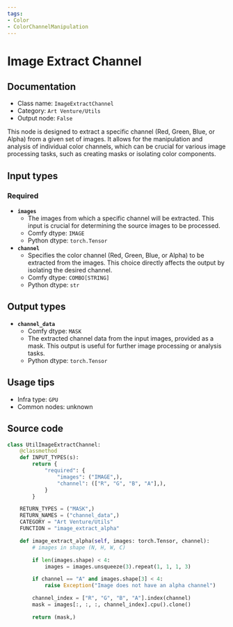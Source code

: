 ```yaml
---
tags:
- Color
- ColorChannelManipulation
---
```


# Image Extract Channel
## Documentation
- Class name: `ImageExtractChannel`
- Category: `Art Venture/Utils`
- Output node: `False`

This node is designed to extract a specific channel (Red, Green, Blue, or Alpha) from a given set of images. It allows for the manipulation and analysis of individual color channels, which can be crucial for various image processing tasks, such as creating masks or isolating color components.
## Input types
### Required
- **`images`**
    - The images from which a specific channel will be extracted. This input is crucial for determining the source images to be processed.
    - Comfy dtype: `IMAGE`
    - Python dtype: `torch.Tensor`
- **`channel`**
    - Specifies the color channel (Red, Green, Blue, or Alpha) to be extracted from the images. This choice directly affects the output by isolating the desired channel.
    - Comfy dtype: `COMBO[STRING]`
    - Python dtype: `str`
## Output types
- **`channel_data`**
    - Comfy dtype: `MASK`
    - The extracted channel data from the input images, provided as a mask. This output is useful for further image processing or analysis tasks.
    - Python dtype: `torch.Tensor`
## Usage tips
- Infra type: `GPU`
- Common nodes: unknown


## Source code
```python
class UtilImageExtractChannel:
    @classmethod
    def INPUT_TYPES(s):
        return {
            "required": {
                "images": ("IMAGE",),
                "channel": (["R", "G", "B", "A"],),
            }
        }

    RETURN_TYPES = ("MASK",)
    RETURN_NAMES = ("channel_data",)
    CATEGORY = "Art Venture/Utils"
    FUNCTION = "image_extract_alpha"

    def image_extract_alpha(self, images: torch.Tensor, channel):
        # images in shape (N, H, W, C)

        if len(images.shape) < 4:
            images = images.unsqueeze(3).repeat(1, 1, 1, 3)

        if channel == "A" and images.shape[3] < 4:
            raise Exception("Image does not have an alpha channel")

        channel_index = ["R", "G", "B", "A"].index(channel)
        mask = images[:, :, :, channel_index].cpu().clone()

        return (mask,)

```
